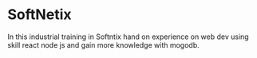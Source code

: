 # SoftNetix
In this industrial training in Softntix hand on experience on web dev using skill react node js and gain more knowledge with mogodb.
